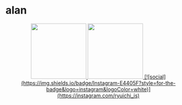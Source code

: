 # alan
<div align="center">
  <a href="https://github.com/ryuichiis">
    <img height="150em" src="https://github-readme-stats.vercel.app/api?username=ryuichiis&count_private=true&include_all_commits=true&show_icons=true&theme=dracula&hide_border=false&show_owner=true"/>
    <img height="150em" src="https://github-readme-stats.vercel.app/api/top-langs/?username=ryuichiis&theme=dracula&hide_border=false&&layout=compact"/>
[![social](https://img.shields.io/badge/Instagram-E4405F?style=for-the-badge&logo=instagram&logoColor=white)](https://instagram.com/ryuichi_is)

